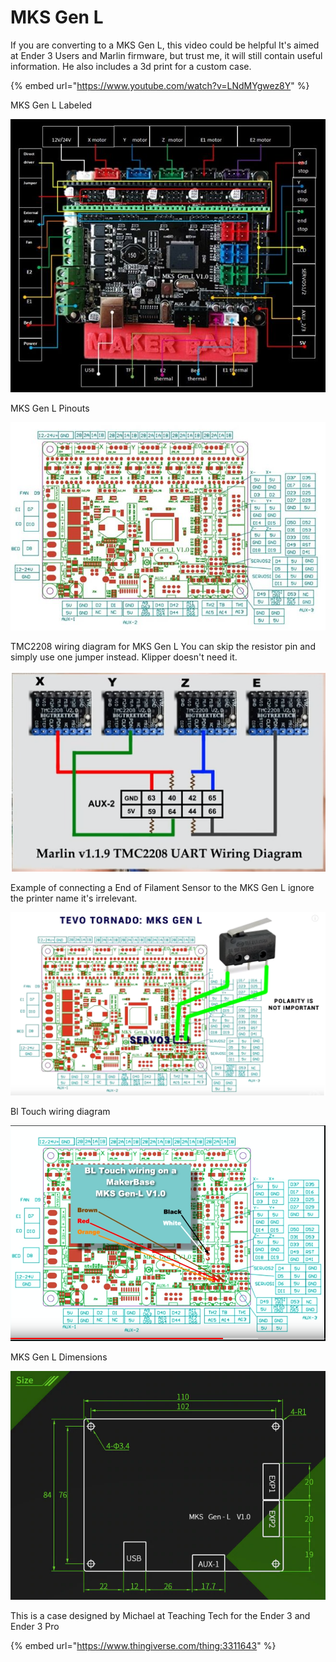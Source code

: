 # MKS Gen L

If you are converting to a MKS Gen L, this video could be helpful It's aimed at Ender 3 Users and Marlin firmware, but trust me, it will still contain useful information. He also includes a 3d print for a custom case.

{% embed url="https://www.youtube.com/watch?v=LNdMYgwez8Y" %}



MKS Gen L Labeled

![](../.gitbook/assets/mks_gen_l-labeled.jpeg)

MKS Gen L Pinouts

![](../.gitbook/assets/mks_gen_l-pinout.jpeg)

TMC2208 wiring diagram for MKS Gen L You can skip the resistor pin and simply use one jumper instead. Klipper doesn't need it.

![](../.gitbook/assets/screenclip%20%283%29.png)

Example of connecting a End of Filament Sensor to the MKS Gen L ignore the printer name it's irrelevant.

![](../.gitbook/assets/screenclip%20%284%29.png)

Bl Touch wiring diagram

![](../.gitbook/assets/screenclip%20%286%29.png)

MKS Gen L Dimensions

![](../.gitbook/assets/screenclip%20%282%29.png)

This is a case designed by Michael at Teaching Tech for the Ender 3 and Ender 3 Pro

{% embed url="https://www.thingiverse.com/thing:3311643" %}



